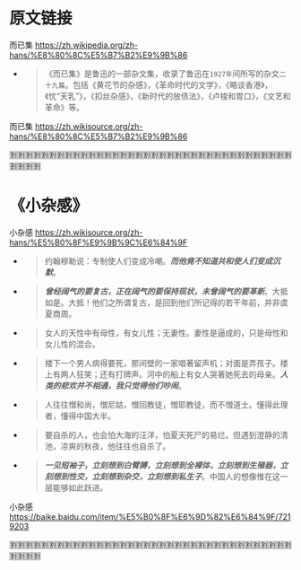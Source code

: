 
# 原文链接

而已集 https://zh.wikipedia.org/zh-hans/%E8%80%8C%E5%B7%B2%E9%9B%86
- > 《而已集》是鲁迅的一部杂文集，收录了鲁迅在`1927年`间所写的杂文`二十九篇`。包括《黄花节的杂感》，《革命时代的文学》，《略谈香港》，《忧“天乳”》，《扣丝杂感》，《新时代的放债法》，《卢梭和胃口》，《文艺和革命》等。

而已集 https://zh.wikisource.org/zh-hans/%E8%80%8C%E5%B7%B2%E9%9B%86

:u5272::u5272::u5272::u5272::u5272::u5272::u5272::u5272::u5272::u5272::u5272::u5272::u5272::u5272::u5272::u5272::u5272::u5272::u5272::u5272::u5272::u5272::u5272::u5272::u5272::u5272::u5272::u5272::u5272::u5272::u5272::u5272::u5272::u5272::u5272::u5272::u5272::u5272::u5272::u5272:

# 《小杂感》

小杂感 https://zh.wikisource.org/zh-hans/%E5%B0%8F%E9%9B%9C%E6%84%9F
- > 约翰穆勒说：专制使人们变成冷嘲。***而他竟不知道共和使人们变成沉默***。
- > ***曾经阔气的要复古，正在阔气的要保持现状，未曾阔气的要革新***。大抵如是。大抵！他们之所谓复古，是回到他们所记得的若干年前，并非虞夏商周。
- > 女人的天性中有母性，有女儿性；无妻性。妻性是逼成的，只是母性和女儿性的混合。
- > 楼下一个男人病得要死，那间壁的一家唱著留声机；对面是弄孩子。楼上有两人狂笑；还有打牌声。河中的船上有女人哭著她死去的母亲。***人类的悲欢并不相通，我只觉得他们吵闹***。
- > 人往往憎和尚，憎尼姑，憎回教徒，憎耶教徒，而不憎道士。懂得此理者，懂得中国大半。
- > 要自杀的人，也会怕大海的汪洋，怕夏天死尸的易烂。但遇到澄静的清池，凉爽的秋夜，他往往也自杀了。
- > ***一见短袖子，立刻想到白臂膊，立刻想到全裸体，立刻想到生殖器，立刻想到性交，立刻想到杂交，立刻想到私生子***。中国人的想像惟在这一层能够如此跃进。

小杂感 https://baike.baidu.com/item/%E5%B0%8F%E6%9D%82%E6%84%9F/7219203

:u5272::u5272::u5272::u5272::u5272::u5272::u5272::u5272::u5272::u5272::u5272::u5272::u5272::u5272::u5272::u5272::u5272::u5272::u5272::u5272::u5272::u5272::u5272::u5272::u5272::u5272::u5272::u5272::u5272::u5272::u5272::u5272::u5272::u5272::u5272::u5272::u5272::u5272::u5272::u5272:
